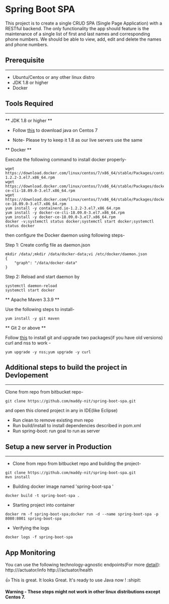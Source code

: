 # Spring Boot SPA
This project is to create a single CRUD SPA (Single Page Application) with a RESTful backend. The only functionality the app should feature is the maintenance of a single list of first and last names and corresponding phone numbers. We should be able to view, add, edit and delete the names and phone numbers.

## Prerequisite
----------------

- Ubuntu/Centos or any other linux distro
- JDK 1.8 or higher
- Docker

## Tools Required
----------------

** JDK 1.8 or higher **

- Follow [this](https://www.digitalocean.com/community/tutorials/how-to-install-java-on-centos-and-fedora) to download java on Centos 7

- Note- Please try to keep it 1.8 as our live servers use the same

** Docker **

Execute the following command to install docker properly-

```
wget https://download.docker.com/linux/centos/7/x86_64/stable/Packages/containerd.io-1.2.2-3.el7.x86_64.rpm
wget https://download.docker.com/linux/centos/7/x86_64/stable/Packages/docker-ce-cli-18.09.0-3.el7.x86_64.rpm
wget https://download.docker.com/linux/centos/7/x86_64/stable/Packages/docker-ce-18.09.0-3.el7.x86_64.rpm
yum install -y containerd.io-1.2.2-3.el7.x86_64.rpm
yum install -y docker-ce-cli-18.09.0-3.el7.x86_64.rpm
yum install -y docker-ce-18.09.0-3.el7.x86_64.rpm
docker -v;systemctl status docker;systemctl start docker;systemctl status docker
```

then configure the Docker daemon using following steps-

Step 1: Create config file as daemon.json

```
mkdir /data/;mkdir /data/docker-data;vi /etc/docker/daemon.json
{
    "graph": "/data/docker-data"
}
```

Step 2: Reload and start daemon by

```
systemctl daemon-reload
systemctl start docker
```

** Apache Maven 3.3.9 **

Use the following steps to install-

```
yum install -y git maven
```

** Git 2 or above **

Follow [this](https://www.digitalocean.com/community/tutorials/how-to-install-git-on-centos-7) to install git and upgrade two packages(if you have old versions) curl and nss to work -

```
yum upgrade -y nss;yum upgrade -y curl
```

## Additional steps to build the project in Devlopement
----------------

Clone from repo from bitbucket repo-

```
git clone https://github.com/maddy-nit/spring-boot-spa.git
```

and open this cloned project in any in IDE(like Eclipse)

- Run clean to remove existing mvn repo
- Run build/install to install dependencies described in pom.xml
- Run spring-boot: run goal to run as server


## Setup a new server in Production
----------------
- Clone from repo from bitbucket repo and building the project-
```
git clone https://github.com/maddy-nit/spring-boot-spa.git
mvn install
```
- Building docker image named 'spring-boot-spa '
```
docker build -t spring-boot-spa .
```
- Starting project into container
```
docker rm -f spring-boot-spa;docker run -d --name spring-boot-spa -p 8080:8001 spring-boot-spa
```
- Verifying the logs
```
docker logs -f spring-boot-spa
```

## App Monitoring
You can use the following technology-agnostic endpoints(For more [detail](https://docs.spring.io/spring-boot/docs/current-SNAPSHOT/reference/htmlsingle/#production-ready)):
http://<domain>/actuator/info
http://<domain>/actuator/health


:+1: This is great. It looks Great. It's ready to use Java now ! :shipit:

**Warning - These  steps might not work in other linux distributions except Centos 7.**